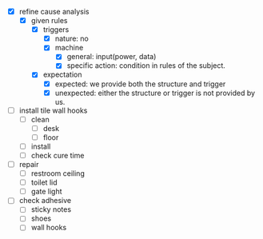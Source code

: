 - [x] refine cause analysis
	- [x] given rules
		- [x] triggers
			- [x] nature: no
			- [x] machine
				- [x] general: input(power, data)
				- [x] specific action: condition in rules of the subject.
		- [x] expectation
			- [x] expected: we provide both the structure and trigger
			- [x] unexpected: either the structure or trigger is not provided by us.
- [ ] install tile wall hooks
	- [ ] clean
		- [ ] desk
		- [ ] floor
	- [ ] install
	- [ ] check cure time
- [ ] repair
	- [ ] restroom ceiling
	- [ ] toilet lid
	- [ ] gate light
- [ ] check adhesive
	- [ ] sticky notes
	- [ ] shoes
	- [ ] wall hooks
<!--stackedit_data:
eyJoaXN0b3J5IjpbMTMyMDgyNDA3M119
-->